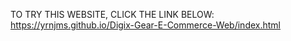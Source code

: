 TO TRY THIS WEBSITE, CLICK THE LINK BELOW:
https://yrnjms.github.io/Digix-Gear-E-Commerce-Web/index.html
